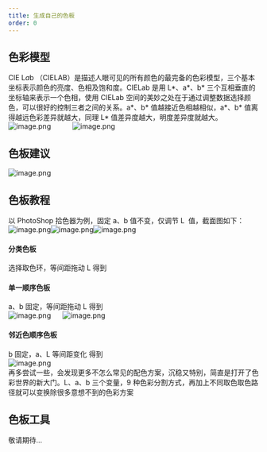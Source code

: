 ```yaml
---
title: 生成自己的色板
order: 0
---
```


## 色彩模型

CIE L*a*b （CIELAB）是描述人眼可见的所有颜色的最完备的色彩模型，三个基本坐标表示颜色的亮度、色相及饱和度。CIELab 是用 L*、a*、b* 三个互相垂直的坐标轴来表示一个色相，使用 CIELab 空间的美妙之处在于通过调整数据选择颜色，可以很好的控制三者之间的关系。a*、b* 值越接近色相越相似，a*、b* 值离得越远色彩差异就越大，同理 L* 值差异度越大，明度差异度就越大。<br />![image.png](https://gw.alipayobjects.com/mdn/rms_a8a5bf/afts/img/A*_SQKRImbikoAAAAAAAAAAAAAARQnAQ#align=left&display=inline&height=266&name=image.png&originHeight=854&originWidth=986&size=700305&status=done&style=none&width=307)           ![image.png](https://gw.alipayobjects.com/mdn/rms_a8a5bf/afts/img/A*qEwvQYuwPQYAAAAAAAAAAAAAARQnAQ#align=left&display=inline&height=252&name=image.png&originHeight=642&originWidth=748&size=728884&status=done&style=none&width=294)<br />

## 色板建议

![image.png](https://gw.alipayobjects.com/mdn/rms_a8a5bf/afts/img/A*b3LhTJYjgHQAAAAAAAAAAAAAARQnAQ#align=left&display=inline&height=512&name=image.png&originHeight=1024&originWidth=2264&size=222207&status=done&style=none&width=1132)<br />

## 色板教程

以 PhotoShop 拾色器为例，固定 a、b 值不变，仅调节 L  值，截面图如下：<br />![image.png](https://gw.alipayobjects.com/mdn/rms_a8a5bf/afts/img/A*sjhVR4StFRQAAAAAAAAAAAAAARQnAQ#align=left&display=inline&height=161&name=image.png&originHeight=572&originWidth=1014&size=257029&status=done&style=none&width=285)![image.png](https://gw.alipayobjects.com/mdn/rms_a8a5bf/afts/img/A*BBHWRqYdK8MAAAAAAAAAAAAAARQnAQ#align=left&display=inline&height=160&name=image.png&originHeight=548&originWidth=606&size=261086&status=done&style=none&width=177)![image.png](https://gw.alipayobjects.com/mdn/rms_a8a5bf/afts/img/A*OQ_GT6OdUhUAAAAAAAAAAAAAARQnAQ#align=left&display=inline&height=162&name=image.png&originHeight=544&originWidth=602&size=250344&status=done&style=none&width=179)<br />

#### 分类色板

选择取色环，等间距拖动 L 得到

#### 单一顺序色板

a、b 固定，等间距拖动 L 得到   <br />![image.png](https://gw.alipayobjects.com/mdn/rms_a8a5bf/afts/img/A*rv01TaJ-j-4AAAAAAAAAAAAAARQnAQ#align=left&display=inline&height=162&name=image.png&originHeight=546&originWidth=1002&size=321137&status=done&style=none&width=297)      ![image.png](https://gw.alipayobjects.com/mdn/rms_a8a5bf/afts/img/A*Ht21QYiuPUUAAAAAAAAAAAAAARQnAQ#align=left&display=inline&height=62&name=image.png&originHeight=140&originWidth=586&size=11224&status=done&style=none&width=259)<br />

#### 邻近色顺序色板

b 固定，a、L 等间距变化 得到<br />![image.png](https://gw.alipayobjects.com/mdn/rms_a8a5bf/afts/img/A*Ar1wSpFyBhYAAAAAAAAAAAAAARQnAQ#align=left&display=inline&height=51&name=image.png&originHeight=116&originWidth=576&size=11256&status=done&style=none&width=254) <br />再多尝试一些，会发现更多不怎么常见的配色方案，沉稳又特别，简直是打开了色彩世界的新大门。L、a、b 三个变量，9 种色彩分割方式，再加上不同取色取色路径就可以变换除很多意想不到的色彩方案<br />

## 色板工具

敬请期待...<br />

##

##

####

####
